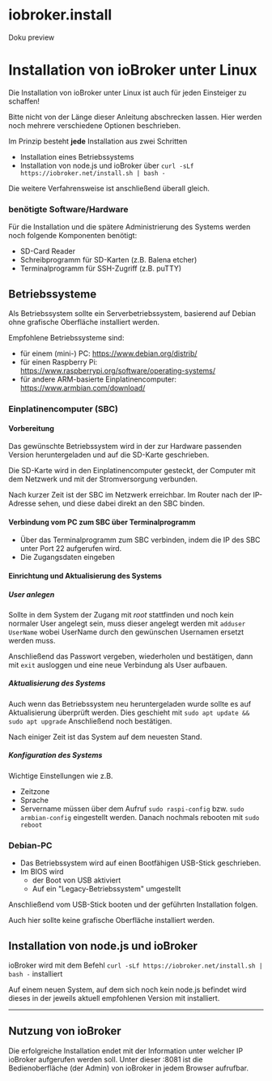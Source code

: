 # iobroker.install
Doku preview



# Installation von ioBroker unter Linux
Die Installation von ioBroker unter Linux ist auch für jeden Einsteiger zu schaffen!

Bitte nicht von der Länge dieser Anleitung abschrecken lassen. Hier werden noch mehrere verschiedene Optionen beschrieben.

Im Prinzip besteht **jede** Installation aus zwei Schritten
* Installation eines Betriebssystems
* Installation von node.js und ioBroker über ```curl -sLf https://iobroker.net/install.sh | bash -```

Die weitere Verfahrensweise ist anschließend überall gleich.

### benötigte Software/Hardware
Für die Installation und die spätere Administrierung des Systems werden noch folgende Komponenten benötigt:
* SD-Card Reader
* Schreibprogramm für SD-Karten (z.B. Balena etcher)
* Terminalprogramm für SSH-Zugriff (z.B. puTTY)

## Betriebssysteme
Als Betriebssystem sollte ein Serverbetriebssystem, basierend auf Debian ohne grafische Oberfläche installiert werden.

Empfohlene Betriebssysteme sind:
* für einem (mini-) PC: https://www.debian.org/distrib/
* für einen Raspberry Pi: https://www.raspberrypi.org/software/operating-systems/
* für andere ARM-basierte Einplatinencomputer: https://www.armbian.com/download/

### Einplatinencomputer (SBC)

#### Vorbereitung
Das gewünschte Betriebssystem wird in der zur Hardware passenden Version heruntergeladen und auf die SD-Karte geschrieben.

Die SD-Karte wird in den Einplatinencomputer gesteckt, der Computer mit dem Netzwerk und mit der Stromversorgung verbunden.

Nach kurzer Zeit ist der SBC im Netzwerk erreichbar. Im Router nach der IP-Adresse sehen, und diese dabei direkt an den SBC binden.

#### Verbindung vom PC zum SBC über Terminalprogramm
* Über das Terminalprogramm zum SBC verbinden, indem die IP des SBC unter Port 22 aufgerufen wird.
* Die Zugangsdaten eingeben

#### Einrichtung und Aktualisierung des Systems
##### User anlegen
Sollte in dem System der Zugang mit *root* stattfinden und noch kein normaler User angelegt sein, muss dieser angelegt werden mit ```adduser UserName``` wobei UserName durch den gewünschen Usernamen ersetzt werden muss.

Anschließend das Passwort vergeben, wiederholen und bestätigen, dann mit ```exit``` ausloggen und eine neue Verbindung als User aufbauen.

##### Aktualisierung des Systems
Auch wenn das Betriebssystem neu heruntergeladen wurde sollte es auf Aktualisierung überprüft werden. Dies geschieht mit ```sudo apt update && sudo apt upgrade``` Anschließend noch bestätigen.

Nach einiger Zeit ist das System auf dem neuesten Stand.

##### Konfiguration des Systems
Wichtige Einstellungen wie z.B.
* Zeitzone
* Sprache
* Servername
müssen über dem Aufruf ```sudo raspi-config``` bzw. ```sudo armbian-config``` eingestellt werden.
Danach nochmals rebooten mit ```sudo reboot```

### Debian-PC
* Das Betriebssystem wird auf einen Bootfähigen USB-Stick geschrieben.
* Im BIOS wird
  * der Boot von USB aktiviert 
  * Auf ein "Legacy-Betriebssystem" umgestellt
  
Anschließend vom USB-Stick booten und der geführten Installation folgen.

Auch hier sollte keine grafische Oberfläche installiert werden.

## Installation von node.js und ioBroker

ioBroker wird mit dem Befehl ```curl -sLf https://iobroker.net/install.sh | bash -``` installiert

Auf einem neuen System, auf dem sich noch kein node.js befindet wird dieses in der jeweils aktuell empfohlenen Version mit installiert.

---

## Nutzung von ioBroker
Die erfolgreiche Installation endet mit der Information unter welcher IP ioBroker aufgerufen werden soll. Unter dieser <IP>:8081 ist die Bedienoberfläche (der Admin) von ioBroker in jedem Browser aufrufbar.
